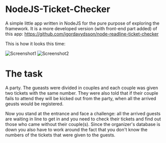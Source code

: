 # NodeJS-Ticket-Checker

A simple little app written in NodeJS for the pure purpose of exploring the framework. It is a more developed version (with front-end part added) of this app: https://github.com/igordavydsson/node-readline-ticket-checker

This is how it looks this time:

![Screenshot1](/../screenshots/screenshot1.png?raw=true "Front page screenshot")
![Screenshot2](/../screenshots/screenshot2.png?raw=true "Second page screenshot")

# The task
A party. The gueasts were divided in couples and each couple was given two tickets with the same number. They were also told that if their couple fails to attend they will be kicked out from the party, when all the arrived geusts would be registered.

Now you stand at the entrance and face a challenge: all the arrived guests are waiting in line to get in and you need to check their tickets and find out those who came without their couple(s). Since the organizer's database is down you also have to work around the fact that you don't know the numbers of the tickets that were given to the guests.

